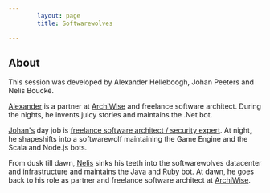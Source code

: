 ```yaml
---
        layout: page
        title: Softwarewolves

---
```


About
---

This session was developed by Alexander Helleboogh, Johan Peeters and Nelis Bouck&eacute;.

[Alexander](be.linkedin.com/in/alexanderhelleboogh) is a partner at [ArchiWise](http://www.archiwise.com) and freelance software architect. During the nights, he invents juicy stories and maintains the .Net bot.

[Johan's](be.linkedin.com/in/johanpeeters) day job is [freelance software architect / security expert](http://johanpeeters.com). At night, he shapeshifts into a softwarewolf maintaining the Game Engine and the Scala and Node.js bots.

From dusk till dawn, [Nelis](http://www.linkedin.com/in/nelis) sinks his teeth into the softwarewolves datacenter and infrastructure and maintains the Java and Ruby bot. At dawn, he goes back to his role as partner and freelance software architect at [ArchiWise](http://www.archiwise.com).
